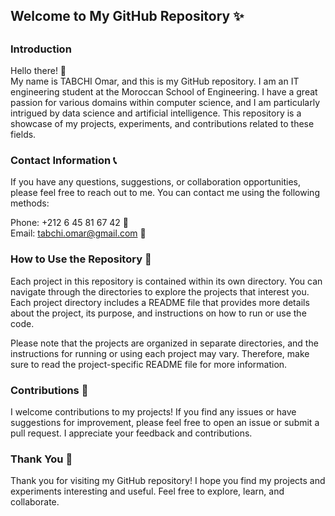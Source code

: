 <h2>Welcome to My GitHub Repository ✨<h2><h3>Introduction</h3>
Hello there! 👋<br> My name is TABCHI Omar, and this is my GitHub repository. I am an IT engineering student at the Moroccan School of Engineering. I have a great passion for various domains within computer science, and I am particularly intrigued by data science and artificial intelligence. This repository is a showcase of my projects, experiments, and contributions related to these fields.

<h3>Contact Information 📞</h3>
If you have any questions, suggestions, or collaboration opportunities, please feel free to reach out to me. You can contact me using the following methods:

Phone: +212 6 45 81 67 42 📱<br>
Email: tabchi.omar@gmail.com 📧
<hrr>
<h3>How to Use the Repository 🚀</h3>
Each project in this repository is contained within its own directory. You can navigate through the directories to explore the projects that interest you. Each project directory includes a README file that provides more details about the project, its purpose, and instructions on how to run or use the code.

Please note that the projects are organized in separate directories, and the instructions for running or using each project may vary. Therefore, make sure to read the project-specific README file for more information.
<hrr>

<h3>Contributions 🤝</h3>
I welcome contributions to my projects! If you find any issues or have suggestions for improvement, please feel free to open an issue or submit a pull request. I appreciate your feedback and contributions.
<hrr>

<h3>Thank You 🙏</h3>
Thank you for visiting my GitHub repository! I hope you find my projects and experiments interesting and useful. Feel free to explore, learn, and collaborate.
<br>
